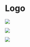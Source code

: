 # Logo

[![](https://tilecloud.github.io/logo/tilecloud-256x256.png)](https://tilecloud.github.io/logo/tilecloud-256x256.png)

[![](https://tilecloud.github.io/logo/tilecloud-256x60.png)](https://tilecloud.github.io/logo/tilecloud-256x60.png)

[![](https://tilecloud.github.io/logo/tilecloud-512x120.png)](https://tilecloud.github.io/logo/tilecloud-512x120.png)
